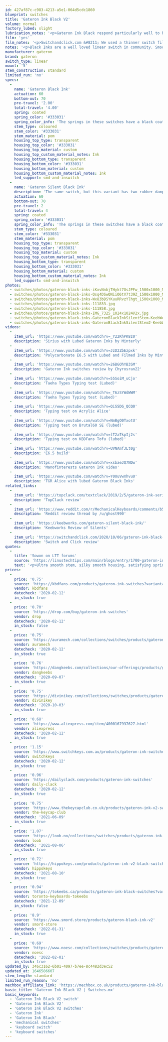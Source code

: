 ```yaml
---
id: 427af87c-c983-4213-a5e1-064d5cdc1860
blueprint: switches
title: 'Gateron Ink Black V2'
volume: normal
factory_lubed: slight
lubrication_notes: '<p>Gateron Ink Black respond particularly well to being lubricated. Krytox 205 Grade 0 is a great choice for an extra smooth feeling switch.</p>'
film: 'yes'
film_notes: '<p>Switchandclick.com &#8211; We used a thinner switch film from the Kebo Store and found that it allowed the switch to rest more firmly in the plate and reduce the overall wobble of the Gateron Ink Black switches.</p>'
notes: '<p>Black Inks are a well loved linear switch in community. Smooth from stock due to the custom housing material and coated spring but especially smooth with a great sound after lubing.</p><p>Note. The first version of Gateron Black Ink switches had minor issues with the leafs being loose and prone to falling out when dismantled. As of November 2019 that issue has been resolved.</p>'
manufacturer: gateron
brand: gateron
switch_type: linear
mount: '5'
stem_construction: standard
limited_run: 'no'
specs:
  -
    name: 'Gateron Black Ink'
    actuation: 60
    bottom-out: 70
    pre-travel: '2.00'
    total-travel: '4.00'
    spring: coated
    spring_color: '#333031'
    spring_color_info: 'The springs in these switches have a black coating to help reduce spring noise.'
    stem_type: coloured
    stem_color: '#333031'
    stem_material: pom
    housing_top_type: transparent
    housing_top_color: '#333031'
    housing_top_material: custom
    housing_top_custom_material_notes: Ink
    housing_bottom_type: transparent
    housing_bottom_color: '#333031'
    housing_bottom_material: custom
    housing_bottom_custom_material_notes: Ink
    led_support: smd-and-inswitch
  -
    name: 'Gateron Silent Black Ink'
    description: 'The same switch, but this variant has two rubber dampers underneath the stem.'
    actuation: 60
    bottom-out: 70
    pre-travel: 2
    total-travel: 4
    spring: coated
    spring_color: '#333031'
    spring_color_info: 'The springs in these switches have a black coating to help reduce spring noise.'
    stem_type: coloured
    stem_color: '#333031'
    stem_material: pom
    housing_top_type: transparent
    housing_top_color: '#333031'
    housing_top_material: custom
    housing_top_custom_material_notes: Ink
    housing_bottom_type: transparent
    housing_bottom_color: '#333031'
    housing_bottom_material: custom
    housing_bottom_custom_material_notes: Ink
    led_support: smd-and-inswitch
photos:
  - switches/photos/gateron-black-inks-iKxvNnbjTHykt7OsJPFw_1500x1000_MEC_NovelKeys_Gateron_Ink_Switches_MD-85764-TH4047.jpg
  - switches/photos/gateron-black-inks-Qsq4DSwQNiiO6tV7t39Z_1500x1000_MEC_NovelKeys_Gateron_Ink_Switches_MD-85764-TH4011.jpg
  - switches/photos/gateron-black-inks-Wx83bDSYKuuRRvzYlhgt_1500x1000_MEC_NovelKeys_Gateron_Ink_Switches_MD-85764-TH4016.jpg
  - switches/photos/gateron-black-inks-111833.jpg
  - switches/photos/gateron-black-inks-111858.jpg
  - switches/photos/gateron-black-inks-IMG_7325_1024x1024@2x.jpg
  - switches/photos/gateron-black-inks-GateronBlackInkSilentStem-KeebWorks.png
  - switches/photos/gateron-black-inks-GateronBlackInkSilentStem2-KeebWorks.png
videos:
  -
    item_url: 'https://www.youtube.com/watch?v=_Y22KhPK8z0'
    description: 'Sirius with Lubed Gateron Inks by Minterly'
  -
    item_url: 'https://www.youtube.com/watch?v=JzD2ZbEzpxk'
    description: 'Polycarbonate E6.5 with Lubed and Filmed Inks by Minterly'
  -
    item_url: 'https://www.youtube.com/watch?v=26BGOhYB3SM'
    description: 'Gateron Ink switches review by Chyrosran22'
  -
    item_url: 'https://www.youtube.com/watch?v=55SoiM_uCjo'
    description: 'Taeha Types Typing test (Lubed)'
  -
    item_url: 'https://www.youtube.com/watch?v=_T6zSYWdWWM'
    description: 'Taeha Types Typing test (Lubed)'
  -
    item_url: 'https://www.youtube.com/watch?v=QiSSDG_QCQ0'
    description: 'Typing test on Acrylic Alice'
  -
    item_url: 'https://www.youtube.com/watch?v=NmBgO0TxotU'
    description: 'Typing test on Brutal60 SE (lubed)'
  -
    item_url: 'https://www.youtube.com/watch?v=lT2aTkpIj2s'
    description: 'Typing test on KBDFans Tofu (lubed)'
  -
    item_url: 'https://www.youtube.com/watch?v=UVNAmfJLt0g'
    description: 'E6.5 build'
  -
    item_url: 'https://www.youtube.com/watch?v=xsbaeJQ7NDw'
    description: 'Manofinterests Gateron Ink video'
  -
    item_url: 'https://www.youtube.com/watch?v=Y00uVwXhvu0'
    description: 'TGR Alice with lubed Gateron Black Inks'
related_links:
  -
    item_url: 'https://topclack.com/textclack/2019/2/5/gateron-ink-series-first-impressions-review-by-jae'
    description: 'TopClack review'
  -
    item_url: 'https://www.reddit.com/r/MechanicalKeyboards/comments/b5cnmy/review_gateron_silent_inks_first_impressions/'
    description: 'Reddit review thread by /u/ghost990'
  -
    item_url: 'https://keebworks.com/gateron-silent-black-ink/'
    description: 'Keebworks Review of Silents'
  -
    item_url: 'https://switchandclick.com/2020/10/06/gateron-ink-black-switch-review/'
    description: 'Switch and Click review'
quotes:
  -
    title: 'Sowon on LTT forums'
    source: 'https://linustechtips.com/main/blogs/entry/1700-gateron-ink-black-smooth-like-silk/'
    text: '<p>Ultra smooth stem, silky smooth housing, satisfying spring sturdiness, and excellent lubing capability, making it a solid linear switch.</p>'
prices:
  -
    price: '0.75'
    source: 'https://kbdfans.com/products/gateron-ink-switches?variant=29235458277424'
    vendor: kbdfans
    datecheck: '2020-02-12'
    in_stock: true
  -
    price: '0.70'
    source: 'https://drop.com/buy/gateron-ink-switches'
    vendor: drop
    datecheck: '2020-02-12'
    in_stock: false
  -
    price: '0.75'
    source: 'https://auramech.com/collections/switches/products/gateron-ink-switches'
    vendor: auramech
    datecheck: '2020-02-12'
    in_stock: true
  -
    price: '0.76'
    source: 'https://dangkeebs.com/collections/our-offerings/products/gateron-black-ink-v2'
    vendor: dangkeebs
    datecheck: '2020-09-07'
    in_stock: true
  -
    price: '0.75'
    source: 'https://divinikey.com/collections/switches/products/gateron-ink-v2-switches?variant=32067927048257'
    vendor: divinikey
    datecheck: '2020-10-03'
    in_stock: true
  -
    price: '0.68'
    source: 'https://www.aliexpress.com/item/4000167937627.html'
    vendor: aliexpress
    datecheck: '2020-02-12'
    in_stock: true
  -
    price: '1.15'
    source: 'https://www.switchkeys.com.au/products/gateron-ink-switches'
    vendor: switchkeys
    datecheck: '2020-02-12'
    in_stock: true
  -
    price: '0.96'
    source: 'https://dailyclack.com/products/gateron-ink-switches'
    vendor: daily-clack
    datecheck: '2020-02-12'
    in_stock: true
  -
    price: '0.75'
    source: 'https://www.thekeycapclub.co.uk/products/gateron-ink-v2-switches'
    vendor: the-keycap-club
    datecheck: '2021-06-09'
    in_stock: true
  -
    price: '1.07'
    source: 'https://loob.no/collections/switches/products/gateron-ink-v2-black-linear'
    vendor: loob
    datecheck: '2021-08-06'
    in_stock: true
  -
    price: '0.72'
    source: 'https://hippokeys.com/products/gateron-ink-v2-black-switches'
    vendor: hippokeys
    datecheck: '2021-08-10'
    in_stock: true
  -
    price: '0.94'
    source: 'https://tokeebs.ca/products/gateron-ink-black-switches?variant=37794667430088'
    vendor: toronto-keyboards-tokeebs
    datecheck: '2021-12-09'
    in_stock: false
  -
    price: '8.9'
    source: 'https://www.smord.store/products/gateron-black-ink-v2'
    vendor: smord-store
    datecheck: '2022-01-31'
    in_stock: true
  -
    price: '0.69'
    source: 'https://www.noesc.com/collections/switches/products/gateron-black-inks-v2'
    vendor: noesc
    datecheck: '2022-02-01'
    in_stock: true
updated_by: 346c3162-6b01-4097-b7ee-8c4482d3ec52
updated_at: 1646586607
stem_length: standard
limited_run_reason: 'no'
mechbox_affiliate_link: 'https://mechbox.co.uk/products/gateron-ink-black-switch-v2?variant=37101048332450'
basic_title: 'Gateron Ink Black V2 | Switches.mx'
basic_keywords:
  - 'Gateron Ink Black V2 switch'
  - 'Gateron Ink Black V2'
  - 'Gateron Ink Black V2 switches'
  - 'Gateron Ink'
  - 'Gateron Ink Black'
  - 'mechanical switches'
  - 'keyboard switch'
  - 'keyboard switches'
---
```

